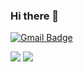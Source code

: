 ### Hi there 👋
 [![Gmail Badge](https://img.shields.io/badge/Gmail-d14836?style=flat-square&logo=Gmail&logoColor=white&link=mailto:snugyun01@gmail.com)](mailto:snugyun01@gmail.com)

<a href="https://www.instagram.com/gentianaceaen?igshid=OGQ5ZDc2ODk2ZA%3D%3D&utm_source=qr" target="_blank"><img src="https://img.shields.io/badge/Instagram-E4405F?style=for-the-badge&logo=instagram&logoColor=white"/></a> <a href="[클릭시 이동할 링크](https://www.instagram.com/gentianaceaen?igshid=OGQ5ZDc2ODk2ZA%3D%3D&utm_source=qr)" target="_blank"><img src="https://img.shields.io/badge/LinkedIn-0077B5?style=for-the-badge&logo=linkedin&logoColor=white"/></a>


<!--
**Dobbinci/Dobbinci** is a ✨ _special_ ✨ repository because its `README.md` (this file) appears on your GitHub profile.

Here are some ideas to get you started:

- 🔭 I’m currently working on ...
- 🌱 I’m currently learning ...
- 👯 I’m looking to collaborate on ...
- 🤔 I’m looking for help with ...
- 💬 Ask me about ...
- 📫 How to reach me: ...
- 😄 Pronouns: ...
- ⚡ Fun fact: ...
-->
